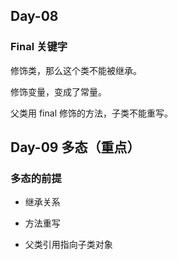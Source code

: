 ## Day-08

### Final 关键字

修饰类，那么这个类不能被继承。

修饰变量，变成了常量。

父类用 final 修饰的方法，子类不能重写。



## Day-09 多态（重点）

### 多态的前提

+ 继承关系

+ 方法重写

+ 父类引用指向子类对象


